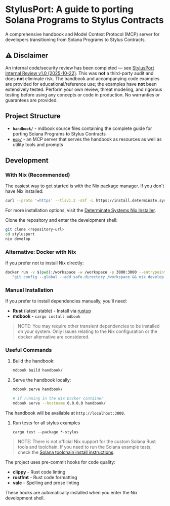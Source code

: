 # StylusPort: A guide to porting Solana Programs to Stylus Contracts

A comprehensive handbook and Model Context Protocol (MCP) server for developers transitioning from Solana Programs to Stylus Contracts.

## ⚠️ Disclaimer

An internal code/security review has been completed — see [StylusPort Internal Review v1.0 (2025-10-22)](https://github.com/oak-security/audit-reports/blob/main/StylusPort/2025-10-22%20Audit%20Report%20-%20StylusPort%20Internal%20Review%20v1.0.pdf). This was **not** a third-party audit and does **not** eliminate risk. The handbook and accompanying code examples are provided for educational/reference use; the examples have **not** been extensively tested. Perform your own review, threat modeling, and rigorous testing before using any concepts or code in production. No warranties or guarantees are provided.

## Project Structure

- **`handbook/`** - mdbook source files containing the complete guide for porting Solana Programs to Stylus Contracts
- **[`mcp/`](./mcp/README.md)** - an MCP server that serves the handbook as resources as well as utility tools and prompts

## Development

### With Nix (Recommended)

The easiest way to get started is with the Nix package manager. If you don't have Nix installed:

```bash
curl --proto '=https' --tlsv1.2 -sSf -L https://install.determinate.systems/nix | sh -s -- install
```

For more installation options, visit the [Determinate Systems Nix Installer](https://github.com/DeterminateSystems/nix-installer).

Clone the repository and enter the development shell:

```bash
git clone <repository-url>
cd stylusport
nix develop
```

### Alternative: Docker with Nix

If you prefer not to install Nix directly:

```bash
docker run -v $(pwd):/workspace -w /workspace -p 3000:3000 --entrypoint /bin/sh -ti ghcr.io/nixos/nix -c \
   "git config --global --add safe.directory /workspace && nix develop --extra-experimental-features 'nix-command flakes'"
```

### Manual Installation

If you prefer to install dependencies manually, you'll need:

- **Rust** (latest stable) - Install via [rustup](https://rustup.rs/)
- **mdbook** - `cargo install mdbook`

> NOTE: You may require other transient dependencies to be installed on your system. 
> Only issues relating to the Nix configuration or the docker alternative are considered.

### Useful Commands

1. Build the handbook:
   ```bash
   mdbook build handbook/
   ```

1. Serve the handbook locally:
   ```bash
   mdbook serve handbook/

   # if running in the Nix Docker container
   mdbook serve --hostname 0.0.0.0 handbook/
   ```

The handbook will be available at `http://localhost:3000`.

1. Run tests for all stylus examples
   ```
   cargo test --package *-stylus
   ```

> NOTE: There is not official Nix support for the custom Solana Rust tools and toolchain.
> If you need to run the Solana example tests, check the [Solana toolchain install instructions](https://solana.com/docs/intro/installation).

The project uses pre-commit hooks for code quality:

- **clippy** - Rust code linting
- **rustfmt** - Rust code formatting
- **vale** - Spelling and prose linting

These hooks are automatically installed when you enter the Nix development shell.

